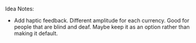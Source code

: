 Idea Notes:

* Add haptic feedback. Different amplitude for each currency. Good for people that are blind and deaf. Maybe keep it as an option rather than making it default. 
